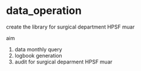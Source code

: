 # data_operation
create the library for surgical department HPSF muar

aim 
1) data monthly query
2) logbook generation
3) audit for surgical deparment HPSF muar

